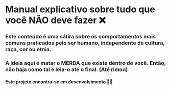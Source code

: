 # Manual explicativo sobre tudo que você NÃO deve fazer :x:



### Este conteúdo é uma sátira sobre os comportamentos mais comuns praticados pelo ser humano, independente de cultura, raça, cor ou etnia. 

### A ideia aqui é matar o MERDA que existe dentro de você. Então, não haja como tal e leia-o até o final. (Até rimou)

#### Este projeto encontra-se em desenvolvimento :man_factory_worker:







